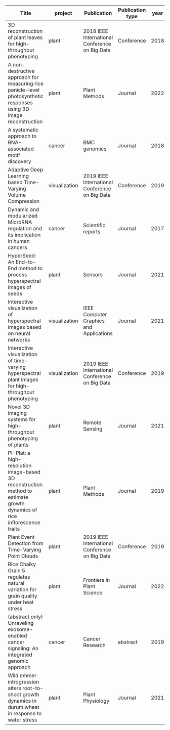 | Title                                                                                                                    | project       | Publication                                    | Publication type | year |
| ------------------------------------------------------------------------------------------------------------------------ | ------------- | ---------------------------------------------- | ---------------- | ---- |
| 3D reconstruction of plant leaves for high-throughput phenotyping                                                        | plant         | 2018 IEEE International Conference on Big Data | Conference       | 2018 |
| A non-destructive approach for measuring rice panicle-level photosynthetic responses using 3D-image reconstruction       | plant         | Plant Methods                                  | Journal          | 2022 |
| A systematic approach to RNA-associated motif discovery                                                                  | cancer        | BMC genomics                                   | Journal          | 2018 |
| Adaptive Deep Learning based Time-Varying Volume Compression                                                             | visualization | 2019 IEEE International Conference on Big Data | Conference       | 2019 |
| Dynamic and modularized MicroRNA regulation and its implication in human cancers                                         | cancer        | Scientific reports                             | Journal          | 2017 |
| HyperSeed: An End-to-End method to process hyperspectral images of seeds                                                 | plant         | Sensors                                        | Journal          | 2021 |
| Interactive visualization of hyperspectral images based on neural networks                                               | visualization | IEEE Computer Graphics and Applications        | Journal          | 2021 |
| Interactive visualization of time-varying hyperspectral plant images for high-throughput phenotyping                     | visualization | 2019 IEEE International Conference on Big Data | Conference       | 2019 |
| Novel 3D imaging systems for high-throughput phenotyping of plants                                                       | plant         | Remote Sensing                                 | Journal          | 2021 |
| PI-Plat: a high-resolution image-based 3D reconstruction method to estimate growth dynamics of rice inflorescence traits | plant         | Plant Methods                                  | Journal          | 2019 |
| Plant Event Detection from Time-Varying Point Clouds                                                                     | plant         | 2019 IEEE International Conference on Big Data | Conference       | 2019 |
| Rice Chalky Grain 5 regulates natural variation for grain quality under heat stress                                      | plant         | Frontiers in Plant Science                     | Journal          | 2022 |
| (abstract only) Unraveling exosome-enabled cancer signaling: An integrated genomic approach                              | cancer        | Cancer Research                                | abstract         | 2019 |
| Wild emmer introgression alters root-to-shoot growth dynamics in durum wheat in response to water stress                 | plant         | Plant Physiology                               | Journal          | 2021 |
